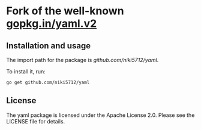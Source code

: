 # Fork of the well-known [gopkg.in/yaml.v2](https://github.com/go-yaml/yaml)


Installation and usage
----------------------

The import path for the package is *github.com/niki5712/yaml*.

To install it, run:

    go get github.com/niki5712/yaml


License
-------

The yaml package is licensed under the Apache License 2.0. Please see the LICENSE file for details.

